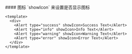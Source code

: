 <cn>
#### 图标
`showIcon` 来设置是否显示图标
</cn>

```tpl
<template>
  <div>
    <Alert type="success" showIcon>Success Text</Alert> 
    <Alert type="info" showIcon>Info Text</Alert>
    <Alert type="warning" showIcon>Warning Text</Alert>
    <Alert type="error" showIcon>Error Text</Alert> 
  </div>
</template>
```